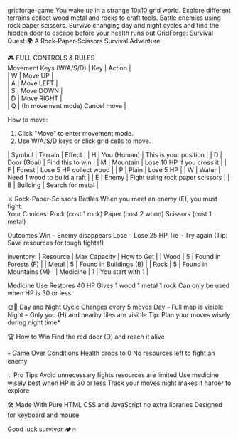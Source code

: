  gridforge-game
You wake up in a strange 10x10 grid world. Explore different terrains collect wood metal and rocks to craft tools. Battle enemies using rock paper scissors. Survive changing day and night cycles and find the hidden door to escape before your health runs out
GridForge: Survival Quest
🌍 A Rock-Paper-Scissors Survival Adventure

🎮 FULL CONTROLS & RULES  
 Movement Keys (W/A/S/D)
| Key | Action     |  
| W   | Move UP    |  
| A   | Move LEFT  |   
| S   | Move DOWN  |  
| D   | Move RIGHT |  
| Q   | (In movement mode) Cancel move |  

How to move:
1. Click "Move" to enter movement mode.  
2. Use W/A/S/D keys or click grid cells to move.  

| Symbol | Terrain     | Effect                          |
| H      | You (Human) | This is your position           |
| D      | Door (Goal) | Find this to win                |
| M      | Mountain    | Lose 10 HP if you cross it      |
| F      | Forest      | Lose 5 HP collect wood          |
| P      | Plain       | Lose 5 HP                       |
| W      | Water       | Need 1 wood to build a raft     |
| E      | Enemy       | Fight using rock paper scissors |
| B      | Building    | Search for metal                |

⚔️ Rock-Paper-Scissors Battles
When you meet an enemy (E), you must fight:  
Your Choices: 
Rock (cost 1 rock)
Paper (cost 2 wood)
Scissors (cost 1 metal)

Outcomes
Win – Enemy disappears
Lose – Lose 25 HP
Tie – Try again
(Tip: Save resources for tough fights!)

inventory:
| Resource | Max Capacity | How to Get             |
| Wood     | 5            | Found in Forests (F)   |
| Metal    | 5            | Found in Buildings (B) |
| Rock     | 5            | Found in Mountains (M) |
| Medicine | 1            | You start with 1       |

Medicine Use
Restores 40 HP
Gives 1 wood 1 metal 1 rock
Can only be used when HP is 30 or less

🌞🌙 Day and Night Cycle
Changes every 5 moves
Day – Full map is visible
Night – Only you (H) and nearby tiles are visible
Tip: Plan your moves wisely during night time*  

🏆 How to Win
Find the red door (D) and reach it alive

💀 Game Over Conditions
Health drops to 0
No resources left to fight an enemy

💡 Pro Tips
Avoid unnecessary fights resources are limited
Use medicine wisely best when HP is 30 or less
Track your moves night makes it harder to explore

🛠️ Made With
Pure HTML CSS and JavaScript no extra libraries
Designed for keyboard and mouse

Good luck survivor 🏕️🔥

